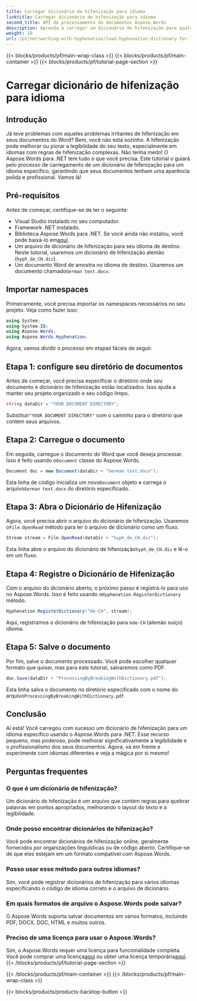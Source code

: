 ```yaml
---
title: Carregar dicionário de hifenização para idioma
linktitle: Carregar dicionário de hifenização para idioma
second_title: API de processamento de documentos Aspose.Words
description: Aprenda a carregar um dicionário de hifenização para qualquer idioma usando o Aspose.Words para .NET neste tutorial abrangente e passo a passo.
weight: 10
url: /pt/net/working-with-hyphenation/load-hyphenation-dictionary-for-language/
---
```


{{< blocks/products/pf/main-wrap-class >}}
{{< blocks/products/pf/main-container >}}
{{< blocks/products/pf/tutorial-page-section >}}

# Carregar dicionário de hifenização para idioma

## Introdução

Já teve problemas com aqueles problemas irritantes de hifenização em seus documentos do Word? Bem, você não está sozinho. A hifenização pode melhorar ou piorar a legibilidade do seu texto, especialmente em idiomas com regras de hifenização complexas. Não tenha medo! O Aspose.Words para .NET tem tudo o que você precisa. Este tutorial o guiará pelo processo de carregamento de um dicionário de hifenização para um idioma específico, garantindo que seus documentos tenham uma aparência polida e profissional. Vamos lá!

## Pré-requisitos

Antes de começar, certifique-se de ter o seguinte:

- Visual Studio instalado no seu computador.
- Framework .NET instalado.
-  Biblioteca Aspose.Words para .NET. Se você ainda não instalou, você pode baixá-lo em[aqui](https://releases.aspose.com/words/net/).
- Um arquivo de dicionário de hifenização para seu idioma de destino. Neste tutorial, usaremos um dicionário de hifenização alemão (`hyph_de_CH.dic`).
- Um documento Word de amostra no idioma de destino. Usaremos um documento chamado`German text.docx`.

## Importar namespaces

Primeiramente, você precisa importar os namespaces necessários no seu projeto. Veja como fazer isso:

```csharp
using System;
using System.IO;
using Aspose.Words;
using Aspose.Words.Hyphenation;
```

Agora, vamos dividir o processo em etapas fáceis de seguir.

## Etapa 1: configure seu diretório de documentos

Antes de começar, você precisa especificar o diretório onde seu documento e dicionário de hifenização estão localizados. Isso ajuda a manter seu projeto organizado e seu código limpo.

```csharp
string dataDir = "YOUR DOCUMENT DIRECTORY";
```

 Substituir`"YOUR DOCUMENT DIRECTORY"` com o caminho para o diretório que contém seus arquivos.

## Etapa 2: Carregue o documento

 Em seguida, carregue o documento do Word que você deseja processar. Isso é feito usando o`Document` classe do Aspose.Words.

```csharp
Document doc = new Document(dataDir + "German text.docx");
```

 Esta linha de código inicializa um novo`Document` objeto e carrega o arquivo`German text.docx` do diretório especificado.

## Etapa 3: Abra o Dicionário de Hifenização

 Agora, você precisa abrir o arquivo do dicionário de hifenização. Usaremos o`File.OpenRead` método para ler o arquivo de dicionário como um fluxo.

```csharp
Stream stream = File.OpenRead(dataDir + "hyph_de_CH.dic");
```

 Esta linha abre o arquivo do dicionário de hifenização`hyph_de_CH.dic` e lê-o em um fluxo.

## Etapa 4: Registre o Dicionário de Hifenização

 Com o arquivo do dicionário aberto, o próximo passo é registrá-lo para uso no Aspose.Words. Isso é feito usando o`Hyphenation.RegisterDictionary` método.

```csharp
Hyphenation.RegisterDictionary("de-CH", stream);
```

Aqui, registramos o dicionário de hifenização para o`de-CH` (alemão suíço) idioma.

## Etapa 5: Salve o documento

Por fim, salve o documento processado. Você pode escolher qualquer formato que quiser, mas para este tutorial, salvaremos como PDF.

```csharp
doc.Save(dataDir + "ProcessingByBreakingWithDictionary.pdf");
```

 Esta linha salva o documento no diretório especificado com o nome do arquivo`ProcessingByBreakingWithDictionary.pdf`.

## Conclusão

Aí está! Você carregou com sucesso um dicionário de hifenização para um idioma específico usando o Aspose.Words para .NET. Esse recurso pequeno, mas poderoso, pode melhorar significativamente a legibilidade e o profissionalismo dos seus documentos. Agora, vá em frente e experimente com idiomas diferentes e veja a mágica por si mesmo!

## Perguntas frequentes

### O que é um dicionário de hifenização?

Um dicionário de hifenização é um arquivo que contém regras para quebrar palavras em pontos apropriados, melhorando o layout do texto e a legibilidade.

### Onde posso encontrar dicionários de hifenização?

Você pode encontrar dicionários de hifenização online, geralmente fornecidos por organizações linguísticas ou de código aberto. Certifique-se de que eles estejam em um formato compatível com Aspose.Words.

### Posso usar esse método para outros idiomas?

Sim, você pode registrar dicionários de hifenização para vários idiomas especificando o código de idioma correto e o arquivo de dicionário.

### Em quais formatos de arquivo o Aspose.Words pode salvar?

O Aspose.Words suporta salvar documentos em vários formatos, incluindo PDF, DOCX, DOC, HTML e muitos outros.

### Preciso de uma licença para usar o Aspose.Words?

 Sim, o Aspose.Words requer uma licença para funcionalidade completa. Você pode comprar uma licença[aqui](https://purchase.aspose.com/buy) ou obter uma licença temporária[aqui](https://purchase.aspose.com/temporary-license/).
{{< /blocks/products/pf/tutorial-page-section >}}

{{< /blocks/products/pf/main-container >}}
{{< /blocks/products/pf/main-wrap-class >}}

{{< blocks/products/products-backtop-button >}}
